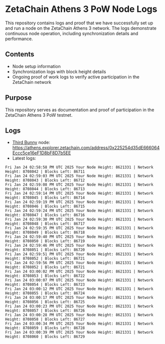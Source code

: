 # ZetaChain Athens 3 PoW Node Logs
This repository contains logs and proof that we have successfully set up and run a node on the ZetaChain Athens 3 network. The logs demonstrate continuous node operation, including synchronization details and performance.

## Contents
- Node setup information
- Synchronization logs with block height details
- Ongoing proof of work logs to verify active participation in the ZetaChain network

## Purpose
This repository serves as documentation and proof of participation in the ZetaChain Athens 3 PoW testnet.

## Logs

- [Third Bunny](https://thirdbunny.xyz/) node: https://athens.explorer.zetachain.com/address/0x225254d35dE666064Eccc5ce16eF1D8bF8D7b5EE
- Latest logs:
```
Fri Jan 24 02:58:58 PM UTC 2025 Your Node Height: 8621331 | Network Height: 8708042 | Blocks Left: 86711
Fri Jan 24 02:59:03 PM UTC 2025 Your Node Height: 8621331 | Network Height: 8708043 | Blocks Left: 86712
Fri Jan 24 02:59:08 PM UTC 2025 Your Node Height: 8621331 | Network Height: 8708044 | Blocks Left: 86713
Fri Jan 24 02:59:14 PM UTC 2025 Your Node Height: 8621331 | Network Height: 8708045 | Blocks Left: 86714
Fri Jan 24 02:59:19 PM UTC 2025 Your Node Height: 8621331 | Network Height: 8708046 | Blocks Left: 86715
Fri Jan 24 02:59:24 PM UTC 2025 Your Node Height: 8621331 | Network Height: 8708047 | Blocks Left: 86716
Fri Jan 24 02:59:30 PM UTC 2025 Your Node Height: 8621331 | Network Height: 8708048 | Blocks Left: 86717
Fri Jan 24 02:59:35 PM UTC 2025 Your Node Height: 8621331 | Network Height: 8708049 | Blocks Left: 86718
Fri Jan 24 02:59:40 PM UTC 2025 Your Node Height: 8621331 | Network Height: 8708050 | Blocks Left: 86719
Fri Jan 24 02:59:46 PM UTC 2025 Your Node Height: 8621331 | Network Height: 8708051 | Blocks Left: 86720
Fri Jan 24 02:59:51 PM UTC 2025 Your Node Height: 8621331 | Network Height: 8708052 | Blocks Left: 86721
Fri Jan 24 02:59:56 PM UTC 2025 Your Node Height: 8621331 | Network Height: 8708052 | Blocks Left: 86721
Fri Jan 24 03:00:02 PM UTC 2025 Your Node Height: 8621331 | Network Height: 8708053 | Blocks Left: 86722
Fri Jan 24 03:00:07 PM UTC 2025 Your Node Height: 8621331 | Network Height: 8708054 | Blocks Left: 86723
Fri Jan 24 03:00:12 PM UTC 2025 Your Node Height: 8621331 | Network Height: 8708055 | Blocks Left: 86724
Fri Jan 24 03:00:17 PM UTC 2025 Your Node Height: 8621331 | Network Height: 8708056 | Blocks Left: 86725
Fri Jan 24 03:00:23 PM UTC 2025 Your Node Height: 8621331 | Network Height: 8708057 | Blocks Left: 86726
Fri Jan 24 03:00:28 PM UTC 2025 Your Node Height: 8621331 | Network Height: 8708058 | Blocks Left: 86727
Fri Jan 24 03:00:34 PM UTC 2025 Your Node Height: 8621331 | Network Height: 8708059 | Blocks Left: 86728
Fri Jan 24 03:00:39 PM UTC 2025 Your Node Height: 8621331 | Network Height: 8708060 | Blocks Left: 86729
```
